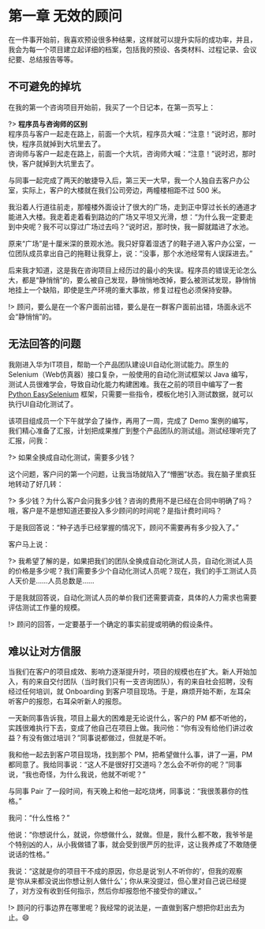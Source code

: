 # 第一章 无效的顾问

在一件事开始前，我喜欢预设很多种结果，这样就可以提升实际的成功率，并且，我会为每一个项目建立起详细的档案，包括我的预设、各类材料、过程记录、会议纪要、总结报告等等。

## 不可避免的掉坑

在我的第一个咨询项目开始前，我买了一个日记本，在第一页写上：

?> <b>程序员与咨询师的区别</b><br>
程序员与客户一起走在路上，前面一个大坑，程序员大喊：“注意！”说时迟，那时快，程序员就掉到大坑里去了。<br>
咨询师与客户一起走在路上，前面一个大坑，咨询师大喊：“注意！”说时迟，那时快，客户就掉到大坑里去了。

与同事一起完成了两天的敏捷导入后，第三天一大早，我一个人独自去客户办公室，实际上，客户的大楼就在我们公司旁边，两幢楼相距不过 500 米。

我沿着人行道往前走，那幢楼外面设计了很大的广场，走到正中穿过长长的通道才能进入大楼。我走着走着看到路边的广场又平坦又光滑，想：“为什么我一定要走到中央呢？我不可以穿过广场过去吗？”说时迟，那时快，我一脚就踏进了水池。

原来“广场”是十厘米深的景观水池。我只好穿着湿透了的鞋子进入客户办公室，一位团队成员拿出自己的拖鞋让我穿上，说：“没事，那个水池经常有人误踩进去。”

后来我才知道，这是我在咨询项目上经历过的最小的失误。程序员的错误无论怎么大，都是“静悄悄”的，要么被自己发现，静悄悄地改掉，要么被测试发现，静悄悄地挂上一个缺陷，即使是生产环境的重大事故，修复过程也必须保持安静。

!> 顾问，要么是在一个客户面前出错，要么是在一群客户面前出错，场面永远不会“静悄悄”的。

## 无法回答的问题

我刚进入华为IT项目，帮助一个产品团队建设UI自动化测试能力。原生的 Selenium（Web仿真器）接口复杂，一般使用的自动化测试框架以 Java 编写，测试人员很难学会，导致自动化能力构建困难。我在之前的项目中编写了一套 [Python EasySelenium](https://github.com/RCFans/easy-selenium) 框架，只需要一些指令，模板化地引入测试数据，就可以执行UI自动化测试了。

该项目组成员一个下午就学会了操作，再用了一周，完成了 Demo 案例的编写，我们精心准备了汇报，计划把成果推广到整个产品团队的测试组。测试经理听完了汇报，问我：

?> 如果全换成自动化测试，需要多少钱？

这个问题，客户问的第一个问题，让我当场就陷入了“懵圈”状态。我在脑子里疯狂地转动了好几转：

?> 多少钱？为什么客户会问我多少钱？咨询的费用不是已经在合同中明确了吗？哦，客户是不是想知道还要投入多少顾问的时间呢？是指计费时间吗？

于是我回答说：“种子选手已经掌握的情况下，顾问不需要再有多少投入了。”

客户马上说：

?> 我希望了解的是，如果把我们的团队全换成自动化测试人员，自动化测试人员的价格是多少呢？我们需要多少个自动化测试人员呢？现在，我们的手工测试人员人天价是……人员总数是……

于是我就回答说，自动化测试人员的单价我们还需要调查，具体的人力需求也需要评估测试工作量的规模。

!> 顾问的回答，一定要基于一个确定的事实前提或明确的假设条件。

## 难以让对方信服

当我们在客户的项目成效、影响力逐渐提升时，项目的规模也在扩大。新人开始加入，有的来自交付团队（当时我们只有一支咨询团队），有的来自社会招聘，没有经过任何培训，就 Onboarding 到客户项目现场。于是，麻烦开始不断，左耳朵听客户的报怨，右耳朵听新人的报怨。

一天新同事告诉我，项目上最大的困难是无论说什么，客户的 PM 都不听他的，实践很难执行下去，变成了他自己在项目上做。我问他：“你有没有给他们讲过收益？有没有做过培训？”同事说都做过，但就是不听。

我和他一起去到客户项目现场，找到那个 PM，把希望做什么事，讲了一遍，PM 都同意了。我给同事说：“这人不是很好打交道吗？怎么会不听你的呢？”同事说，“我也奇怪，为什么我说，他就不听呢？”

与同事 Pair 了一段时间，有天晚上和他一起吃烧烤，同事说：“我很羡慕你的性格。”

我问：“什么性格？”

他说：“你想说什么，就说，你想做什么，就做。但是，我什么都不敢，我爷爷是个特别凶的人，从小我做错了事，就会受到很严厉的批评，这让我养成了不敢随便说话的性格。”

我说：“这就是你的项目干不成的原因，你总是说‘别人不听你的’，但我的观察是‘你从来都没说出你想让别人做什么’；你从来没提过，但心里对自己说已经提了，对方没有收到任何指示，然后你却报怨他不接受你的建议。”

!> 顾问的行事边界在哪里呢？我经常的说法是，一直做到客户想把你赶出去为止。:smile:

